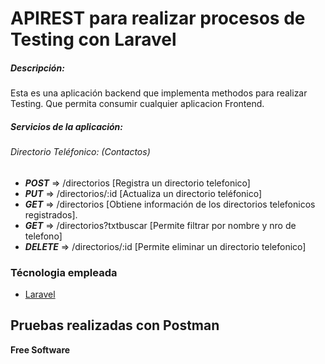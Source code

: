 # APIREST para realizar procesos de Testing con Laravel

##### Descripción:

Esta es una aplicación backend que implementa methodos para realizar Testing. Que permita consumir cualquier aplicacion Frontend.

##### Servicios de la aplicación:

###### Directorio Teléfonico: (Contactos)

- **_POST_** => /directorios [Registra un directorio telefonico]
- **_PUT_** => /directorios/:id [Actualiza un directorio teléfonico]
- **_GET_** => /directorios [Obtiene información de los directorios telefonicos registrados].
- **_GET_** => /directorios?txtbuscar [Permite filtrar por nombre y nro de telefono]
- **_DELETE_** => /directorios/:id [Permite eliminar un directorio telefonico]

### Técnologia empleada

- [Laravel]

## Pruebas realizadas con Postman

**Free Software**

[//]: #
[Laravel]: https://laravel.com/docs/7.x
